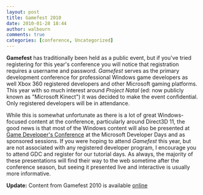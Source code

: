 ```yaml
---
layout: post
title: Gamefest 2010
date: 2010-01-28 18:44
author: walbourn
comments: true
categories: [conference, Uncategorized]
---
```

<strong>Gamefest</strong> has traditionally been held as a public event, but if you've tried registering for this year's conference you will notice that registration requires a username and password. <em>Gamefest</em> serves as the primary development conference for professional Windows game developers as well Xbox 360 registered developers and other Microsoft gaming platforms. This year with so much interest around <em>Project Natal</em> (ed: now publicly known as "Microsoft Kinect") it was decided to make the event confidential. Only registered developers will be in attendance.

While this is somewhat unfortunate as there is a lot of great Windows-focused content at the conference, particularly around Direct3D 11, the good news is that most of the Windows content will also be presented at <a href="http://www.gdconf.com/" title="Game Developer's Conference">Game Developer's Conference</a> at the Microsoft Developer Days and as sponsored sessions. If you were hoping to attend <em>Gamefest</em> this year, but are not associated with any registered developer program, I encourage you to attend GDC and register for our tutorial days. As always, the majority of these presentations will find their way to the web sometime after the conference season, but seeing it presented live and interactive is usually more informative.

<strong>Update:</strong> Content from Gamefest 2010 is available [online](https://walbourn.github.io/gamefest-2010-presentations-posted/)
